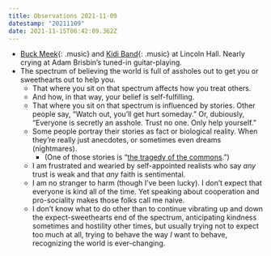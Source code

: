 ```yaml
---
title: Observations 2021-11-09
datestamp: "20211109"
date: 2021-11-15T06:42:09.362Z
---
```

- [Buck Meek](https://buckmeek.bandcamp.com/){: .music} and [Kidi Band](https://kidiband.bandcamp.com/){: .music} at Lincoln Hall. Nearly crying at Adam Brisbin’s tuned-in guitar-playing.
- The spectrum of believing the world is full of assholes out to get you or sweethearts out to help you.
	- That where you sit on that spectrum affects how you treat others.
	- And how, in that way, your belief is self-fulfilling.
	- That where you sit on that spectrum is influenced by stories. Other people say, “Watch out, you’ll get hurt someday.” Or, dubiously, “Everyone is secretly an asshole. Trust no one. Only help yourself.”
	- Some people portray their stories as fact or biological reality. When they’re really just anecdotes, or sometimes even dreams (nightmares).
		- (One of those stories is “[the tragedy of the commons](https://en.wikipedia.org/wiki/Tragedy_of_the_commons).”)
	- I am frustrated and wearied by self-appointed realists who say *any* trust is weak and that *any* faith is sentimental.
	- I am no stranger to harm (though I’ve been lucky). I don’t expect that everyone is kind all of the time. Yet speaking about cooperation and pro-sociality makes those folks call me naive.
	- I don’t know what to do other than to continue vibrating up and down the expect-sweethearts end of the spectrum, anticipating kindness sometimes and hostility other times, but usually trying not to expect too much at all, trying to behave the way *I* want to behave, recognizing the world is ever-changing.